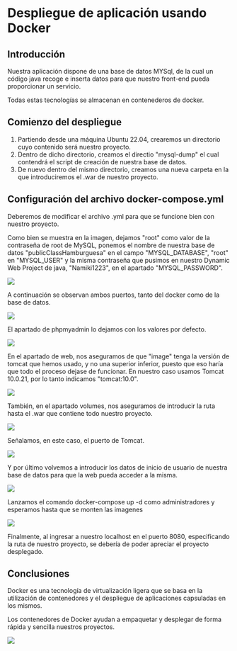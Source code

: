 # Despliegue de aplicación usando Docker

## Introducción

Nuestra aplicación dispone de una base de datos MYSql, de la cual un código java recoge e inserta datos para que nuestro front-end pueda proporcionar un servicio.

Todas estas tecnologías se almacenan en contenederos de docker.

## Comienzo del despliegue

1. Partiendo desde una máquina Ubuntu 22.04, crearemos un directorio cuyo contenido será nuestro proyecto.
2. Dentro de dicho directorio, creamos el directio "mysql-dump" el cual contendrá el script de creación de nuestra base de datos.
3. De nuevo dentro del mismo directorio, creamos una nueva carpeta en la que introduciremos el .war de nuestro proyecto.


## Configuración del archivo docker-compose.yml

Deberemos de modificar el archivo .yml para que se funcione bien con nuestro proyecto.

Como bien se muestra en la imagen, dejamos "root" como valor de la contraseña de root de MySQL, ponemos el nombre de nuestra base de datos "publicClassHamburguesa" en el campo "MYSQL_DATABASE", "root" en "MYSQL_USER" y la misma contraseña que pusimos en nuestro Dynamic Web Project de java, "Namiki1223", en el apartado "MYSQL_PASSWORD".

<img src="https://i.gyazo.com/142f12745561b3df7c87e43f17d2bd4c.png">

A continuación se observan ambos puertos, tanto del docker como de la base de datos.

<img src="https://i.gyazo.com/be05340a9afdb1a84fdb573b643aee7d.png">

El apartado de phpmyadmin lo dejamos con los valores por defecto.

<img src="https://i.gyazo.com/143d8a5529ed845c3ce47a0803e65f1f.png">

En el apartado de web, nos aseguramos de que "image" tenga la versión de tomcat que hemos usado, y no una superior inferior, puesto que eso haría que todo el proceso dejase de funcionar. En nuestro caso usamos Tomcat 10.0.21, por lo tanto indicamos "tomcat:10.0".

<img src="https://i.gyazo.com/d806f4d23b11678781f3761a7452f9c8.png">

También, en el apartado volumes, nos aseguramos de introducir la ruta hasta el .war que contiene todo nuestro proyecto.

<img src="https://i.gyazo.com/ce027424b5cd117ba97dc38d5942641d.png">

Señalamos, en este caso, el puerto de Tomcat.

<img src="https://i.gyazo.com/655bca4b9880369498fcb327f1c944b5.png">

Y por último volvemos a introducir los datos de inicio de usuario de nuestra base de datos para que la web pueda acceder a la misma.

<img src="https://i.gyazo.com/ccd57dcd3d0fb985092aba5019af0681.png">

Lanzamos el comando docker-compose up -d como administradores y esperamos hasta que se monten las imagenes

<img src="https://i.gyazo.com/459e9f586c387c19515a5095a5a677d5.png">

Finalmente, al ingresar a nuestro localhost en el puerto 8080, especificando la ruta de nuestro proyecto, se debería de poder apreciar el proyecto desplegado.

## Conclusiones

Docker es una tecnología de virtualización ligera que se basa en la utilización de contenedores y el despliegue de aplicaciones capsuladas en los mismos.

Los contenedores de Docker ayudan a empaquetar y desplegar de forma rápida y sencilla nuestros proyectos.

<img src="https://maximo.codes/docker/1_Introduccion/Docker_(container_engine)_logo.png">
